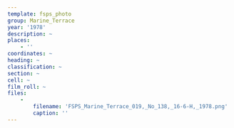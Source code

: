 ```yaml
---
template: fsps_photo
group: Marine_Terrace
year: '1978'
description: ~
places:
    - ''
coordinates: ~
heading: ~
classification: ~
section: ~
cell: ~
film_roll: ~
files:
    -
        filename: 'FSPS_Marine_Terrace_019,_No_138,_16-6-H,_1978.png'
        caption: ''
---
```

